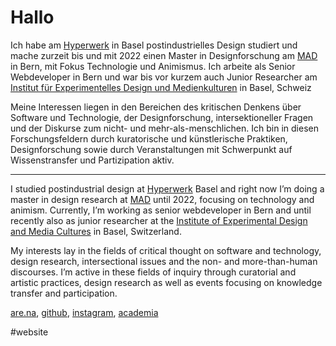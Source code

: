 # Hallo

Ich habe am [Hyperwerk](https://www.hypermagazine.ch/) in Basel postindustrielles Design studiert und mache zurzeit bis und mit 2022 einen Master in Designforschung am [MAD](https://www.hkb-ma-design.ch/en/home-118.html) in Bern, mit Fokus Technologie und Animismus. Ich arbeite als Senior Webdeveloper in Bern und war bis vor kurzem auch Junior Researcher am [Institut für Experimentelles Design und Medienkulturen](https://www.ixdm.ch/) in Basel, Schweiz

Meine Interessen liegen in den Bereichen des kritischen Denkens über Software und Technologie, der Designforschung, intersektioneller Fragen und der Diskurse zum nicht- und mehr-als-menschlichen. Ich bin in diesen Forschungsfeldern  durch kuratorische und künstlerische Praktiken, Designforschung sowie durch Veranstaltungen mit Schwerpunkt auf Wissenstransfer und Partizipation aktiv.

---

I studied postindustrial design at  [Hyperwerk](https://www.hypermagazine.ch/) Basel and right now I’m doing a master in design research at [MAD](https://www.hkb-ma-design.ch/en/home-118.html) until 2022, focusing on technology and animism. Currently, I’m working as senior webdeveloper in Bern and until recently also as junior researcher at the [Institute of Experimental Design and Media Cultures](https://www.ixdm.ch) in Basel, Switzerland.

My interests lay in the fields of critical thought on software and technology, design research, intersectional issues and the non- and more-than-human discourses. I’m active in these fields of inquiry through curatorial and artistic practices, design research as well as events focusing on knowledge transfer and participation.

[are.na](https://www.are.na/adrian-demleitner), [github](https://github.com/thgie), [instagram](https://www.instagram.com/things_are_people_too/), [academia](https://hyperwerk.academia.edu/AdrianDemleitner)


#website